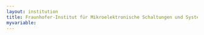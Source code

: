 ```yaml
---
layout: institution
title: Fraunhofer-Institut für Mikroelektronische Schaltungen und Systeme
myvariable: 
---
```

